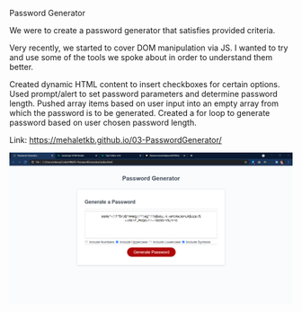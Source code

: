 Password Generator

We were to create a password generator that satisfies provided criteria.

Very recently, we started to cover DOM manipulation via JS. I wanted to try and use some of the tools we spoke about in order to understand them better.

Created dynamic HTML content to insert checkboxes for certain options.
Used prompt/alert to set password parameters and determine password length.
Pushed array items based on user input into an empty array from which the password is to be generated.
Created a for loop to generate password based on user chosen password length.

Link: https://mehaletkb.github.io/03-PasswordGenerator/

![screenshot](./assets/Images/03-PasswordGeneratorImg.png)
